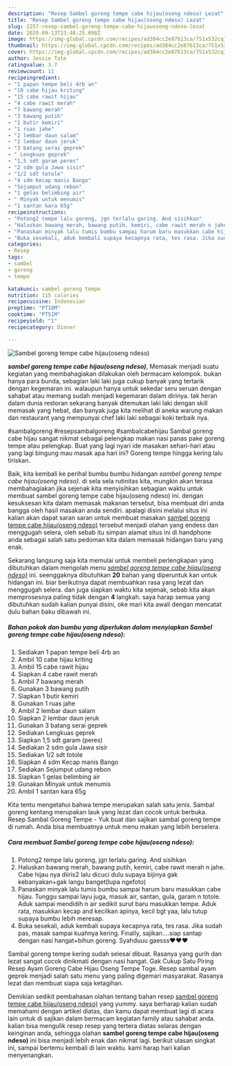```yaml
---
description: "Resep Sambel goreng tempe cabe hijau(oseng ndeso) Lezat"
title: "Resep Sambel goreng tempe cabe hijau(oseng ndeso) Lezat"
slug: 2257-resep-sambel-goreng-tempe-cabe-hijauoseng-ndeso-lezat
date: 2020-09-13T23:48:25.698Z
image: https://img-global.cpcdn.com/recipes/ad384cc2e87613ca/751x532cq70/sambel-goreng-tempe-cabe-hijauoseng-ndeso-foto-resep-utama.jpg
thumbnail: https://img-global.cpcdn.com/recipes/ad384cc2e87613ca/751x532cq70/sambel-goreng-tempe-cabe-hijauoseng-ndeso-foto-resep-utama.jpg
cover: https://img-global.cpcdn.com/recipes/ad384cc2e87613ca/751x532cq70/sambel-goreng-tempe-cabe-hijauoseng-ndeso-foto-resep-utama.jpg
author: Jessie Tate
ratingvalue: 3.7
reviewcount: 11
recipeingredient:
- "1 papan tempe beli 4rb an"
- "10 cabe hijau kriting"
- "15 cabe rawit hijau"
- "4 cabe rawit merah"
- "7 bawang merah"
- "3 bawang putih"
- "1 butir kemiri"
- "1 ruas jahe"
- "2 lembar daun salam"
- "2 lembar daun jeruk"
- "3 batang serai geprek"
- " Lengkuas geprek"
- "1,5 sdt garam peres"
- "2 sdm gula Jawa sisir"
- "1/2 sdt totole"
- "4 sdm Kecap manis Bango"
- "Sejumput udang rebon"
- "1 gelas belimbing air"
- " Minyak untuk menumis"
- "1 santan kara 65g"
recipeinstructions:
- "Potong2 tempe lalu goreng, jgn terlalu garing. And sisihkan"
- "Haluskan bawang merah, bawang putih, kemiri, cabe rawit merah n jahe. Cabe hijau nya diiris2 lalu dicuci dulu supaya bijinya gak kebanyakan+gak langu banget(lupa ngefoto)"
- "Panaskan minyak lalu tumis bumbu sampai harum baru masukkan cabe hijau. Tunggu sampai layu juga, masuk air, santan, gula, garam n totole. Aduk sampai mendidih n air sedikit surut baru masukkan tempe. Aduk rata, masukkan kecap and kecilkan apinya, kecil bgt yaa, lalu tutup supaya bumbu lebih meresap."
- "Buka sesekali, aduk kembali supaya kecapnya rata, tes rasa. Jika sudah pas, masak sampai kuahnya kering. Finally, sajikan....siap santap dengan nasi hangat+bihun goreng. Syahduuu gaesss♥️♥️♥️"
categories:
- Resep
tags:
- sambel
- goreng
- tempe

katakunci: sambel goreng tempe 
nutrition: 115 calories
recipecuisine: Indonesian
preptime: "PT18M"
cooktime: "PT51M"
recipeyield: "1"
recipecategory: Dinner

---
```



![Sambel goreng tempe cabe hijau(oseng ndeso)](https://img-global.cpcdn.com/recipes/ad384cc2e87613ca/751x532cq70/sambel-goreng-tempe-cabe-hijauoseng-ndeso-foto-resep-utama.jpg)

<b><i>sambel goreng tempe cabe hijau(oseng ndeso)</i></b>, Memasak menjadi suatu kegiatan yang membahagiakan dilakukan oleh bermacam kelompok. bukan hanya para bunda, sebagian laki laki juga cukup banyak yang tertarik dengan kegemaran ini. walaupun hanya untuk sekedar seru seruan dengan sahabat atau memang sudah menjadi kegemaran dalam dirinya. tak heran dalam dunia restoran sekarang banyak ditemukan laki laki dengan skill memasak yang hebat, dan banyak juga kita melihat di aneka warung makan dan restaurant yang mempunyai chef laki laki sebagai koki terbaik nya.

#sambalgoreng #resepsambalgoreng #sambalcabehijau Sambal goreng cabe hijau sangat nikmat sebagai pelengkap makan nasi panas pake goreng tempe atau pelengkap. Buat yang lagi nyari ide masakan sehari-hari atau yang lagi bingung mau masak apa hari ini? Goreng tempe hingga kering lalu tiriskan.

Baik, kita kembali ke perihal bumbu bumbu hidangan <i>sambel goreng tempe cabe hijau(oseng ndeso)</i>. di sela sela rutinitas kita, mungkin akan terasa membahagiakan jika sejenak kita menyisihkan sebagian waktu untuk membuat sambel goreng tempe cabe hijau(oseng ndeso) ini. dengan kesuksesan kita dalam memasak makanan tersebut, bisa membuat diri anda bangga oleh hasil masakan anda sendiri. apalagi disini melalui situs ini kalian akan dapat saran saran untuk membuat masakan <u>sambel goreng tempe cabe hijau(oseng ndeso)</u> tersebut menjadi olahan yang endess dan menggugah selera, oleh sebab itu simpan alamat situs ini di handphone anda sebagai salah satu pedoman kita dalam memasak hidangan baru yang enak.


Sekarang langsung saja kita memulai untuk membeli perlengkapan yang dibutuhkan dalam mengolah menu <u><i>sambel goreng tempe cabe hijau(oseng ndeso)</i></u> ini. seenggaknya dibutuhkan <b>20</b> bahan yang diperuntuk kan untuk hidangan ini. biar berikutnya dapat membuahkan rasa yang lezat dan menggugah selera. dan juga siapkan waktu kita sejenak, sebab kita akan memprosesnya paling tidak dengan <b>4</b> langkah. saya harap semua yang dibutuhkan sudah kalian punyai disini, oke mari kita awali dengan mencatat dulu bahan baku dibawah ini.

<!--inarticleads1-->

##### Bahan pokok dan bumbu yang diperlukan dalam menyiapkan Sambel goreng tempe cabe hijau(oseng ndeso):

1. Sediakan 1 papan tempe beli 4rb an
1. Ambil 10 cabe hijau kriting
1. Ambil 15 cabe rawit hijau
1. Siapkan 4 cabe rawit merah
1. Ambil 7 bawang merah
1. Gunakan 3 bawang putih
1. Siapkan 1 butir kemiri
1. Gunakan 1 ruas jahe
1. Ambil 2 lembar daun salam
1. Siapkan 2 lembar daun jeruk
1. Gunakan 3 batang serai geprek
1. Sediakan  Lengkuas geprek
1. Siapkan 1,5 sdt garam (peres)
1. Sediakan 2 sdm gula Jawa sisir
1. Sediakan 1/2 sdt totole
1. Siapkan 4 sdm Kecap manis Bango
1. Sediakan Sejumput udang rebon
1. Siapkan 1 gelas belimbing air
1. Gunakan  Minyak untuk menumis
1. Ambil 1 santan kara 65g


Kita tentu mengetahui bahwa tempe merupakan salah satu jenis. Sambal goreng kentang merupakan lauk yang lezat dan cocok untuk berbuka. Resep Sambal Goreng Tempe - Yuk buat dan sajikan sambal goreng tempe di rumah. Anda bisa membuatnya untuk menu makan yang lebih berselera. 

<!--inarticleads2-->

##### Cara membuat Sambel goreng tempe cabe hijau(oseng ndeso):

1. Potong2 tempe lalu goreng, jgn terlalu garing. And sisihkan
1. Haluskan bawang merah, bawang putih, kemiri, cabe rawit merah n jahe. Cabe hijau nya diiris2 lalu dicuci dulu supaya bijinya gak kebanyakan+gak langu banget(lupa ngefoto)
1. Panaskan minyak lalu tumis bumbu sampai harum baru masukkan cabe hijau. Tunggu sampai layu juga, masuk air, santan, gula, garam n totole. Aduk sampai mendidih n air sedikit surut baru masukkan tempe. Aduk rata, masukkan kecap and kecilkan apinya, kecil bgt yaa, lalu tutup supaya bumbu lebih meresap.
1. Buka sesekali, aduk kembali supaya kecapnya rata, tes rasa. Jika sudah pas, masak sampai kuahnya kering. Finally, sajikan....siap santap dengan nasi hangat+bihun goreng. Syahduuu gaesss♥️♥️♥️


Sambal goreng tempe kering sudah selesai dibuat. Rasanya yang gurih dan lezat sangat cocok dinikmati dengan nasi hangat. Gak Cukup Satu Piring Resep Ayam Goreng Cabe Hijau Oseng Tempe Toge. Resep sambal ayam geprek menjadi salah satu menu yang paling digemari masyarakat. Rasanya lezat dan membuat siapa saja ketagihan. 

Demikian sedikit pembahasan olahan tentang bahan resep <u>sambel goreng tempe cabe hijau(oseng ndeso)</u> yang yummy. saya berharap kalian sudah memahami dengan artikel diatas, dan kamu dapat membuat lagi di acara lain untuk di sajikan dalam bermacam kegiatan family atau sahabat anda. kalian bisa mengulik resep resep yang tertera diatas selaras dengan keinginan anda, sehingga olahan <b>sambel goreng tempe cabe hijau(oseng ndeso)</b> ini bisa menjadi lebih enak dan nikmat lagi. berikut ulasan singkat ini, sampai bertemu kembali di lain waktu. kami harap hari kalian menyenangkan.
